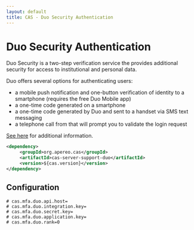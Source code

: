 ```yaml
---
layout: default
title: CAS - Duo Security Authentication
---
```


# Duo Security Authentication
Duo Security is a two-step verification service the provides additional security for access to institutional and personal data.  

Duo offers several options for authenticating users:

- a mobile push notification and one-button verification of identity to a smartphone (requires the free Duo Mobile app)
- a one-time code generated on a smartphone
- a one-time code generated by Duo and sent to a handset via SMS text messaging
- a telephone call from that will prompt you to validate the login request

[See here](https://www.duo.com/) for additional information.

```xml
<dependency>
     <groupId>org.apereo.cas</groupId>
     <artifactId>cas-server-support-duo</artifactId>
     <version>${cas.version}</version>
</dependency>
```

## Configuration

```properties
# cas.mfa.duo.api.host=
# cas.mfa.duo.integration.key=
# cas.mfa.duo.secret.key=
# cas.mfa.duo.application.key=
# cas.mfa.duo.rank=0
```


